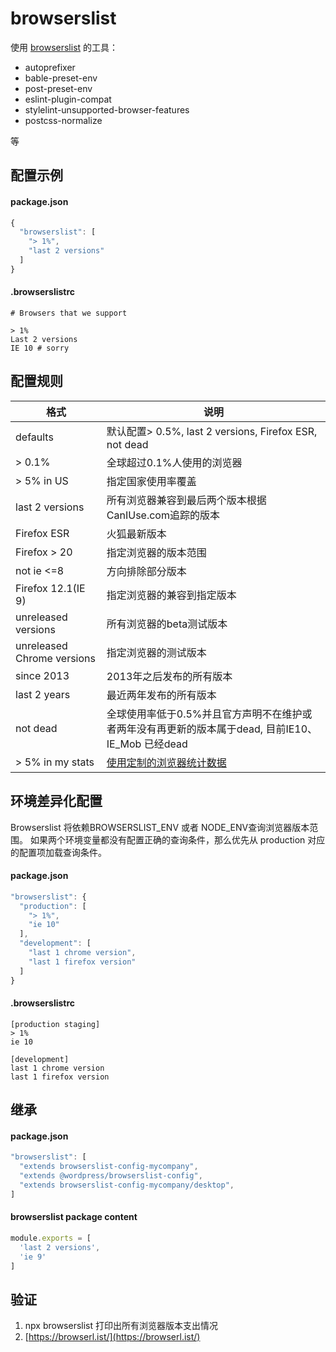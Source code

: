 # browserslist

使用 [browserslist](https://salsa.debian.org/js-team/node-browserslist) 的工具：

- autoprefixer
- bable-preset-env
- post-preset-env
- eslint-plugin-compat
- stylelint-unsupported-browser-features
- postcss-normalize

等

## 配置示例

#### package.json

```js
{
  "browserslist": [
    "> 1%",
    "last 2 versions"
  ]
}
```

#### .browserslistrc

```
# Browsers that we support

> 1%
Last 2 versions
IE 10 # sorry
```


## 配置规则

| 格式        | 说明         |
| ------------- |-------------|
| defaults | 默认配置> 0.5%, last 2 versions, Firefox ESR, not dead |
| > 0.1%      | 全球超过0.1%人使用的浏览器 |
| > 5% in US |指定国家使用率覆盖
| last 2 versions |所有浏览器兼容到最后两个版本根据CanIUse.com追踪的版本|
| Firefox ESR |火狐最新版本 |
| Firefox > 20 | 指定浏览器的版本范围 |
| not ie <=8 | 方向排除部分版本 |
| Firefox 12.1(IE 9) | 指定浏览器的兼容到指定版本 |
| unreleased versions | 所有浏览器的beta测试版本 |
| unreleased Chrome versions | 指定浏览器的测试版本 |
| since 2013 | 2013年之后发布的所有版本 |
| last 2 years| 最近两年发布的所有版本 |
| not dead | 全球使用率低于0.5%并且官方声明不在维护或者两年没有再更新的版本属于dead, 目前IE10、IE_Mob 已经dead |
| > 5% in my stats | [使用定制的浏览器统计数据](https://github.com/browserslist/browserslist#custom-usage-data)|

## 环境差异化配置

Browserslist 将依赖BROWSERSLIST_ENV 或者 NODE_ENV查询浏览器版本范围。
如果两个环境变量都没有配置正确的查询条件，那么优先从 production 对应的配置项加载查询条件。

#### package.json

```js
"browserslist": {
  "production": [
    "> 1%",
    "ie 10"
  ],
  "development": [
    "last 1 chrome version",
    "last 1 firefox version"
  ]
}
```

#### .browserslistrc

```
[production staging]
> 1%
ie 10

[development]
last 1 chrome version
last 1 firefox version
```

## 继承

#### package.json

```js
"browserslist": [
  "extends browserslist-config-mycompany",
  "extends @wordpress/browserslist-config",
  "extends browserslist-config-mycompany/desktop",
]
```

#### browserslist package content

```js
module.exports = [
  'last 2 versions',
  'ie 9'
]
```

## 验证

1. npx browserslist 打印出所有浏览器版本支出情况
2. [https://browserl.ist/](https://browserl.ist/)
